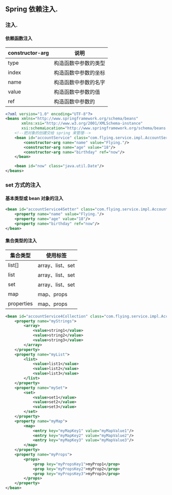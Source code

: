 ## Spring 依赖注入.

### 注入.

#### 依赖函数注入

| constructor-arg | 说明                 |
| --------------- | -------------------- |
| type            | 构造函数中参数的类型 |
| index           | 构造函数中参数的坐标 |
| name            | 构造函数中参数的名字 |
| value           | 构造函数中参数的值   |
| ref             | 构造函数中参数的     |

```xml
<?xml version="1.0" encoding="UTF-8"?>
<beans xmlns="http://www.springframework.org/schema/beans"
       xmlns:xsi="http://www.w3.org/2001/XMLSchema-instance"
       xsi:schemaLocation="http://www.springframework.org/schema/beans http://www.springframework.org/schema/beans/spring-beans.xsd">
    <!--把对象的创建交给 spring 来管理-->
    <bean id="accountService" class="com.flying.service.impl.AccountServiceImpl">
        <constructor-arg name="name" value="Flying."/>
        <constructor-arg name="age" value="18"/>
        <constructor-arg name="birthday" ref="now"/>
    </bean>

    <bean id="now" class="java.util.Date"/>
</beans>
```

### set 方式的注入

#### 基本类型或 bean 对象的注入

``` xml
<bean id="accountService4Setter" class="com.flying.service.impl.AccountServiceImpl4Setter">
    <property name="name" value="Flying."/>
    <property name="age" value="18"/>
    <property name="birthday" ref="now"/>
</bean>
```

#### 集合类型的注入

| 集合类型   | 使用标签         |
| ---------- | ---------------- |
| list[]     | array、list、set |
| list       | array、list、set |
| set        | array、list、set |
| map        | map、props       |
| properties | map、props       |

```xml
<bean id="accountService4Collection" class="com.flying.service.impl.AccountServiceImpl4Collection">
    <property name="myStrings">
        <array>
            <value>string1</value>
            <value>string2</value>
            <value>string3</value>
        </array>
    </property>
    <property name="myList">
        <list>
            <value>list1</value>
            <value>list2</value>
            <value>list3</value>
        </list>
    </property>
    <property name="mySet">
        <set>
            <value>set1</value>
            <value>set2</value>
            <value>set3</value>
        </set>
    </property>
    <property name="myMap">
        <map>
            <entry key="myMapKey1" value="myMapValue1"/>
            <entry key="myMapKey2" value="myMapValue2"/>
            <entry key="myMapKey3" value="myMapValue3"/>
        </map>
    </property>
    <property name="myProps">
        <props>
            <prop key="myPropsKey1">myProp1</prop>
            <prop key="myPropsKey2">myProp2</prop>
            <prop key="myPropsKey3">myProp3</prop>
        </props>
    </property>
</bean>
```

